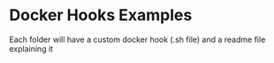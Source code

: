 # Docker Hooks Examples

Each folder will have a custom docker hook (.sh file) and a readme file explaining it
